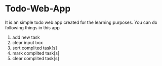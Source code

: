 # Todo-Web-App
It is an simple todo web app created for the learning purposes.
You can do following things in this app
1. add new task
2. clear input box
3. sort complited task[s]
4. mark complited task[s]
5. clear complited task[s]
